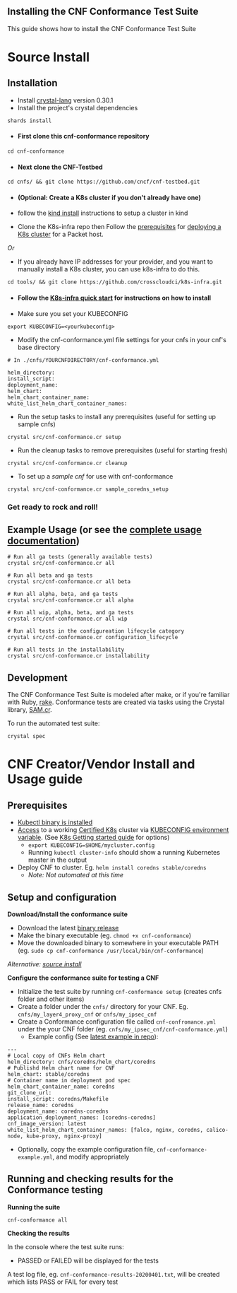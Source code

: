 Installing the CNF Conformance Test Suite
---

This guide shows how to install the CNF Conformance Test Suite


# Source Install

## Installation
  * Install [crystal-lang](https://crystal-lang.org/install/) version 0.30.1
  * Install the project's crystal dependencies
  ```
  shards install
  ```
  * #### First clone this cnf-conformance repository 
  ```
  cd cnf-conformance
  ```
  * #### Next clone the CNF-Testbed 
  ```
  cd cnfs/ && git clone https://github.com/cncf/cnf-testbed.git
  ```
  * #### (Optional: Create a K8s cluster if you don't already have one)

  * follow the [kind install](KIND-INSTALL.md) instructions to setup a cluster in kind


  * Clone the K8s-infra repo then Follow the [prerequisites](https://github.com/cncf/cnf-testbed/tree/master/tools#pre-requisites) for [deploying a K8s cluster](https://github.com/cncf/cnf-testbed/tree/master/tools#deploying-a-kubernetes-cluster-using-the-makefile--ci-tools)  for a Packet host. 

  *Or* 
  * If you already have IP addresses for your provider, and you want to manually install a K8s cluster, you can use k8s-infra to do this.
  ```
  cd tools/ && git clone https://github.com/crosscloudci/k8s-infra.git
  ```
  * #### Follow the [K8s-infra quick start](https://github.com/crosscloudci/k8s-infra/blob/master/README.md#quick-start) for instructions on how to install

  * Make sure you set your KUBECONFIG
  ```
  export KUBECONFIG=<yourkubeconfig>
  ```
  * Modify the cnf-conformance.yml file settings for your cnfs in your cnf's base directory 
  ```
  # In ./cnfs/YOURCNFDIRECTORY/cnf-conformance.yml
  
helm_directory: 
install_script: 
deployment_name: 
helm_chart: 
helm_chart_container_name: 
white_list_helm_chart_container_names: 
  ```

  * Run the setup tasks to install any prerequisites (useful for setting up sample cnfs)
  ``` 
  crystal src/cnf-conformance.cr setup
  ```
  * Run the cleanup tasks to remove prerequisites (useful for starting fresh)
  ``` 
  crystal src/cnf-conformance.cr cleanup
  ```
  * To set up a *sample cnf* for use with cnf-conformance
  ``` 
  crystal src/cnf-conformance.cr sample_coredns_setup
  ```
  ### Get ready to rock and roll! 

## Example Usage (or see the [complete usage documentation](https://github.com/cncf/cnf-conformance/blob/master/USAGE.md))
  ```
  # Run all ga tests (generally available tests)
  crystal src/cnf-conformance.cr all 
  
  # Run all beta and ga tests
  crystal src/cnf-conformance.cr all beta
  
  # Run all alpha, beta, and ga tests
  crystal src/cnf-conformance.cr all alpha
  
  # Run all wip, alpha, beta, and ga tests
  crystal src/cnf-conformance.cr all wip
  
  # Run all tests in the configureation lifecycle category
  crystal src/cnf-conformance.cr configuration_lifecycle 
  
  # Run all tests in the installability
  crystal src/cnf-conformance.cr installability 
  ```

## Development
  The CNF Conformance Test Suite is modeled after make, or if you're familiar with Ruby, [rake](https://github.com/ruby/rake). Conformance tests are created via tasks using the Crystal library, [SAM.cr](https://github.com/imdrasil/sam.cr). 

  To run the automated test suite:
  ``` 
  crystal spec
  ```

# CNF Creator/Vendor Install and Usage guide

## Prerequisites

- [Kubectl binary is installed](https://kubernetes.io/docs/tasks/tools/install-kubectl/)
- [Access](https://kubernetes.io/docs/tasks/access-application-cluster/access-cluster/) to a working [Certified K8s](https://cncf.io/ck) cluster via [KUBECONFIG environment variable](https://kubernetes.io/docs/tasks/access-application-cluster/configure-access-multiple-clusters/#set-the-kubeconfig-environment-variable). (See [K8s Getting started guide](https://kubernetes.io/docs/setup/) for options)
    - `export KUBECONFIG=$HOME/mycluster.config`
    - Running `kubectl cluster-info` should show a running Kubernetes master in the output
- Deploy CNF to cluster.  Eg. `helm install coredns stable/coredns`
    - _Note: Not automated at this time_



## Setup and configuration


**Download/Install the conformance suite**

- Download the latest [binary release](https://github.com/cncf/cnf-conformance/releases)
- Make the binary executable (eg. `chmod +x cnf-conformance`)
- Move the downloaded binary to somewhere in your executable PATH (eg. `sudo cp cnf-conformance /usr/local/bin/cnf-conformance`)



_Alternative: [source install](https://github.com/cncf/cnf-conformance/blob/master/INSTALL.md#source-install)_



**Configure the conformance suite for testing a CNF**
- Initialize the test suite by running `cnf-conformance setup` (creates cnfs folder and other items)
- Create a folder under the `cnfs/` directory for your CNF. Eg. `cnfs/my_layer4_proxy_cnf` or `cnfs/my_ipsec_cnf`
- Create a Conformance configuration file called `cnf-confromance.yml` under the your CNF folder (eg. `cnfs/my_ipsec_cnf/cnf-conformance.yml`)
  - Example config (See [latest example in repo](https://github.com/cncf/cnf-conformance/blob/master/cnf-conformance-example.yml)): 
```   
---
# Local copy of CNFs Helm chart
helm_directory: cnfs/coredns/helm_chart/coredns
# Publishd Helm chart name for CNF
helm_chart: stable/coredns
# Container name in deployment pod spec
helm_chart_container_name: coredns
git_clone_url: 
install_script: coredns/Makefile
release_name: coredns
deployment_name: coredns-coredns 
application_deployment_names: [coredns-coredns]
cnf_image_version: latest
white_list_helm_chart_container_names: [falco, nginx, coredns, calico-node, kube-proxy, nginx-proxy]
```
  - Optionally, copy the example configuration file, `cnf-conformance-example.yml`, and modify appropriately
  

## Running and checking results for the Conformance testing


**Running the suite**

```
cnf-conformance all
```

**Checking the results**

In the console where the test suite runs:
- PASSED or FAILED will be displayed for the tests

A test log file, eg. `cnf-conformance-results-20200401.txt`, will be created which lists PASS or FAIL for every test
